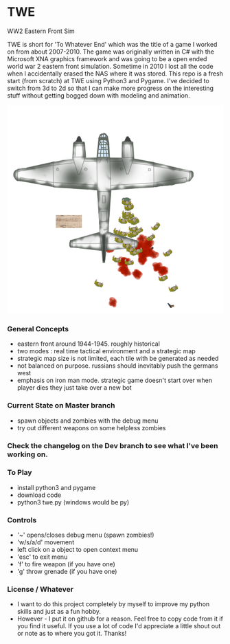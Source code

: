 # TWE 
WW2 Eastern Front Sim

TWE is short for 'To Whatever End' which was the title of a game I worked on from about 2007-2010.
The game was originally written in C# with the Microsoft XNA graphics framework and was going to be a open ended world war 2 eastern front simulation.
Sometime in 2010 I lost all the code when I accidentally erased the NAS where it was stored. This repo is a fresh start (from scratch) at TWE using Python3 and Pygame. I've decided to switch from 3d to 2d so that I can make more progress on the interesting stuff without getting bogged down with modeling and animation.

![screenshot](/screenshots/twe-ju88.png "ju88")


### General Concepts
- eastern front around 1944-1945. roughly historical
- two modes : real time tactical environment and a strategic map
- strategic map size is not limited, each tile with be generated as needed
- not balanced on purpose. russians should inevitably push the germans west
- emphasis on iron man mode. strategic game doesn't start over when player dies they just take over a new bot

### Current State on Master branch
- spawn objects and zombies with the debug menu
- try out different weapons on some helpless zombies 


### Check the changelog on the Dev branch to see what I've been working on.
  
### To Play 
- install python3 and pygame
- download code
- python3 twe.py (windows would be py)

### Controls
- '~' opens/closes debug menu (spawn zombies!)
- 'w/s/a/d' movement
- left click on a object to open context menu
- 'esc' to exit menu
- 'f' to fire weapon (if you have one)
- 'g' throw grenade (if you have one)


### License / Whatever
- I want to do this project completely by myself to improve my python skills and just as a fun hobby. 
- However - I put it on github for a reason. Feel free to copy code from it if you find it useful. If you use a lot of code I'd appreciate a little shout out or note as to where you got it. Thanks!
